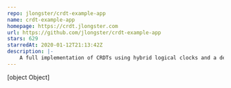 ```yaml
---
repo: jlongster/crdt-example-app
name: crdt-example-app
homepage: https://crdt.jlongster.com
url: https://github.com/jlongster/crdt-example-app
stars: 629
starredAt: 2020-01-12T21:13:42Z
description: |-
    A full implementation of CRDTs using hybrid logical clocks and a demo app that uses it
---
```


[object Object]

